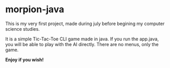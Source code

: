 # morpion-java

This is my very first project, made during july before begining my computer science studies.

It is a simple Tic-Tac-Toe CLI game made in java. If you run the app.java, you will be able to play with the AI directly.
There are no menus, only the game.

**Enjoy if you wish!**

